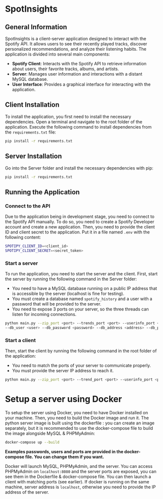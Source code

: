 # SpotInsights

## General Information

SpotInsights is a client-server application designed to interact with the Spotify API. It allows users to see their recently played tracks, discover personalized recommendations, and analyze their listening habits. The application is divided into several main components:

- **Spotify Client**: Interacts with the Spotify API to retrieve information about users, their favorite tracks, albums, and artists.
- **Server**: Manages user information and interactions with a distant MySQL database.
- **User Interface**: Provides a graphical interface for interacting with the application.

## Client Installation

To install the application, you first need to install the necessary dependencies. Open a terminal and navigate to the root folder of the application. Execute the following command to install dependencies from the `requirements.txt` file:

```sh
pip install -r requirements.txt
```

## Server Installation

Go into the Server folder and install the necessary dependencies with pip:

```sh
pip install -r requirements.txt
```

## Running the Application

### Connect to the API
Due to the application being in development stage, you need to connect to the Spotify API manually. To do so, you need to create a Spotify Developer account and create a new application. Then, you need to provide the client ID and client secret to the application.
Put it in a file named `.env` with the following content:

```sh
SPOTIPY_CLIENT_ID=<client_id>
SPOTIPY_CLIENT_SECRET=<secret_token>
```

### Start a server
To run the application, you need to start the server and the client. First, start the server by running the following command in the Server folder:
- You need to have a MySQL database running on a public IP address that is accessible by the server (localhost is fine for testing). 
- You must create a database named `spotify_history` and a user with a password that will be provided to the server.
- You need to expose 3 ports on your server, so the three threads can listen for incoming connections. 

```sh
python main.py --zip_port <port> --trends_port <port> --userinfo_port <port>
--db_user <user> --db_password <password> --db_address <address> --db_port <port>
```

### Start a client
Then, start the client by running the following command in the root folder of the application:
- You need to match the ports of your server to communicate properly.
- You must provide the server IP address to reach it.

```sh
python main.py --zip_port <port> --trend_port <port> --userinfo_port <port> --server_address <address>
```

# Setup a server using Docker

To setup the server using Docker, you need to have Docker installed on your machine. Then, you need to build the Docker image and run it.
The python server image is built using the dockerfile : you can create an image separately, but it is recommended to use the docker-compose file to build the image alongside MySQL & PHPMyAdmin:

```sh
docker-compose up --build
```

**Examples passwords, users and ports are provided in the docker-compose file. You can change them if you want.**

Docker will launch MySQL, PHPMyAdmin, and the server. You can access PHPMyAdmin on `localhost:8080` and the server ports are exposed, you can see them in the Dockerfile & docker-compose file.
You can then launch a client with matching ports (see earlier). If docker is running on the same machine, server address is `localhost`, otherwise you need to provide the IP address of the server.